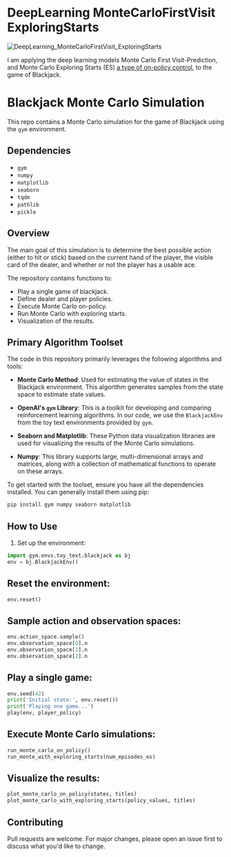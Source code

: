 # DeepLearning MonteCarloFirstVisit ExploringStarts

![DeepLearning_MonteCarloFirstVisit_ExploringStarts](https://github.com/mitch-henderson/DeepLearning_MonteCarloFirstVisit_ExploringStarts/blob/main/mitch___h_Blackjack_Monte_Carlo_Simulation._Miami_vice._downtow_fc409bf4-e1eb-46f2-b70a-7a0030be15f5.png)


I am applying the deep learning models Monte Carlo First Visit-Prediction, 
and Monte Carlo Exploring Starts (ES) [a type of on-policy control](https://towardsdatascience.com/on-policy-v-s-off-policy-learning-75089916bc2f), to the game of Blackjack.

 
# Blackjack Monte Carlo Simulation

This repo contains a Monte Carlo simulation for the game of Blackjack using the `gym` environment.

## Dependencies

- `gym`
- `numpy`
- `matplotlib`
- `seaborn`
- `tqdm` 
- `pathlib`
- `pickle`

## Overview 

The main goal of this simulation is to determine the best possible action (either to hit or stick) based on the current hand of the player, the visible card of the dealer, and whether or not the player has a usable ace. 

The repository contains functions to:
- Play a single game of blackjack.
- Define dealer and player policies.
- Execute Monte Carlo on-policy.
- Run Monte Carlo with exploring starts.
- Visualization of the results.

## Primary Algorithm Toolset

The code in this repository primarily leverages the following algorithms and tools:

- **Monte Carlo Method**: Used for estimating the value of states in the Blackjack environment. This algorithm generates samples from the state space to estimate state values.
  
- **OpenAI's `gym` Library**: This is a toolkit for developing and comparing reinforcement learning algorithms. In our code, we use the `BlackjackEnv` from the toy text environments provided by `gym`.

- **Seaborn and Matplotlib**: These Python data visualization libraries are used for visualizing the results of the Monte Carlo simulations.

- **Numpy**: This library supports large, multi-dimensional arrays and matrices, along with a collection of mathematical functions to operate on these arrays.

To get started with the toolset, ensure you have all the dependencies installed. You can generally install them using pip:

```bash
pip install gym numpy seaborn matplotlib
```


## How to Use

1. Set up the environment:

```python
import gym.envs.toy_text.blackjack as bj
env = bj.BlackjackEnv()
```

## Reset the environment:

```python
env.reset()
```

## Sample action and observation spaces:
```python
env.action_space.sample()
env.observation_space[0].n
env.observation_space[1].n
env.observation_space[2].n
```

## Play a single game:
```python
env.seed(42)
print('Initial state:', env.reset())
print('Playing one game...')
play(env, player_policy)
```
## Execute Monte Carlo simulations:
```python
run_monte_carlo_on_policy()
run_monte_with_exploring_starts(num_episodes_es)
```

## Visualize the results:
```python
plot_monte_carlo_on_policy(states, titles)
plot_monte_carlo_with_exploring_starts(policy_values, titles)
```

## Contributing
Pull requests are welcome. For major changes, please open an issue first to discuss what you'd like to change.
